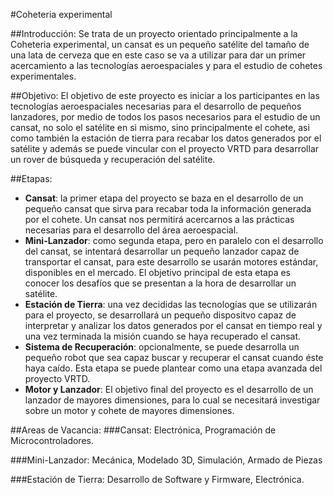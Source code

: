 #Coheteria experimental

##Introducción:
Se trata de un proyecto orientado principalmente a la Coheteria experimental, un cansat es un pequeño satélite del tamaño de una lata de cerveza que en este caso se va a utilizar para dar un primer acercamiento a las tecnologías aeroespaciales y para el estudio de cohetes experimentales.

##Objetivo:
El objetivo de este proyecto es iniciar a los participantes en las tecnologías aeroespaciales necesarias para el desarrollo de pequeños lanzadores, por medio de todos los pasos necesarios para el estudio de un cansat, no solo el satélite en si mismo, sino principalmente el cohete, asi como también la estación de tierra para recabar los datos generados por el satélite y además se puede vincular con el proyecto VRTD para desarrollar un rover de búsqueda y recuperación del satélite.

##Etapas:
* **Cansat**: la primer etapa del proyecto se baza en el desarrollo de un pequeño cansat que sirva para recabar toda la información generada por el cohete. Un cansat nos permitirá acercarnos a las prácticas necesarias para el desarrollo del área aeroespacial.
* **Mini-Lanzador**: como segunda etapa, pero en paralelo con el desarrollo del cansat, se intentará desarrollar un pequeño lanzador capaz de transportar el cansat, para este desarrollo se usarán motores estándar, disponibles en el mercado. El objetivo principal de esta etapa es conocer los desafíos que se presentan a la hora de desarrollar un satélite.
* **Estación de Tierra**: una vez decididas las tecnologías que se utilizarán para el proyecto, se desarrollará un pequeño dispositvo capaz de interpretar y analizar los datos generados por el cansat en tiempo real y una vez terminada la misión cuando se haya recuperado el cansat.
* **Sistema de Recuperación**: opcionalmente, se puede desarrolla un pequeño robot que sea capaz buscar y recuperar el cansat cuando éste haya caído. Esta etapa se puede plantear como una etapa avanzada del proyecto VRTD.
* **Motor y Lanzador**: El objetivo final del proyecto es el desarrollo de un lanzador de mayores dimensiones, para lo cual se necesitará investigar sobre un motor y cohete de mayores dimensiones.

##Areas de Vacancia:
###Cansat:
	Electrónica, Programación de Microcontroladores.

###Mini-Lanzador:
	Mecánica, Modelado 3D, Simulación, Armado de Piezas

###Estación de Tierra:
	Desarrollo de Software y Firmware, Electrónica.
